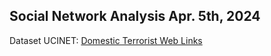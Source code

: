 ## Social Network Analysis Apr. 5th, 2024
Dataset UCINET: [Domestic Terrorist Web Links]([https://pages.github.com/](https://sites.google.com/site/ucinetsoftware/datasets/covert-networks/domestic-terrorist-web-links))
